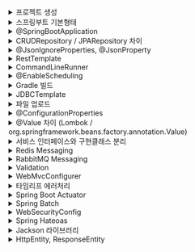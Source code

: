 


<details>
  <summary>프로젝트 생성</summary>

## 프로젝트 생성
https://start.spring.io/ `Generate` 버튼으로 zip 파일 받습니다.

</details>

<details>
  <summary>스프링부트 기본형태</summary>

## 기본 형태
```java
	@GetMapping("/hello")
	public String hello(@RequestParam(value = "name", defaultValue = "World") String name) {
		return String.format("Hello %s!", name);
	}
```
`http://localhost:8080/hello?name=merci` 으로 요청하면
`Hello merci!` 로 응답

</details>

<details>
  <summary>@SpringBootApplication</summary>




## @SpringBootApplication

```java
@Target(ElementType.TYPE)
@Retention(RetentionPolicy.RUNTIME)
@Documented
@Inherited
@SpringBootConfiguration
@EnableAutoConfiguration
@ComponentScan(excludeFilters = { @Filter(type = FilterType.CUSTOM, classes = TypeExcludeFilter.class),
		@Filter(type = FilterType.CUSTOM, classes = AutoConfigurationExcludeFilter.class) })
public @interface SpringBootApplication { // ...
```
`@SpringBootConfiguration`, `@EnableAutoConfiguration`, `@ComponentScan` 로 구성되어 있습니다.

- `@SpringBootConfiguration`<br>
  스프링의 기본 설정 클래스를 구성하고 `@configuration`으로 설정된 `bean` 등록<br>
  -> 스프링 MVC 및 IoC 컨테이너 등록
  <br>


- `@EnableAutoConfiguration`<br>
  자동 구성을 활성화 -> 클래스 패스(+`build.gradle`)에 기반하여 `bean` 등록<br> `spring.factories` 파일을 기반으로 스프링부트의 자동 구성 `bean` 등록<br>

  (`spring-context.xml`의 역할)


- `@ComponentScan`은 현재 패키지 및 하위 패키지를 스캔하여 컴포넌트를 찾아서 `bean` 등록

이러한 자동구성에서 제외시키고 싶을때는 아래의 방법을 이용합니다.
```java
@SpringBootApplication(exclude = { DataSourceAutoConfiguration.class })
```

</details>

<details>
  <summary>CRUDRepository / JPARepository 차이</summary>

### CRUDRepository / JPARepository 차이

`CRUDRepository`는 Spring Data JPA 의 상위 인터페이스입니다.

`JPARepository`는 위 인터페이스에 추가로 JPA메소드를 가지고 있습니다.

`CrudRepository`가 기본 제공하는 메소드로는 다음과 같습니다.
```java
  save(S entity), saveAll(Iterable<S> entities)
  findById(ID id), existsById(ID id)
  findAll(), findAllById(Iterable<ID> ids)
  count(),
  deleteById(ID id), delete(S entity),
  deleteAll((Iterable<? extends T> entities)), deleteAll()
```

CrudRepository를 상속하면 다음처럼 만들 수 있스니다.
```java
public interface CustomerRepository extends CrudRepository<Customer, Long> {

  // 하나의 엔티티만 반환할 경우 Optional을 사용한다.
  List<Customer> findByLastName(String lastName);

//  Optional<Customer> findById(long id); CrudRepository는 이미 findById를 제공한다.
}
```

또한 JPA를 사용할때는 다음과 같은 엔티티를 생성합니다.<br>
여기서 `@Id`, `@Entity`는 `javax.persistence`패키지를 사용합니다.
```java
@Entity
@NoArgsConstructor
@Getter
public class Customer {

  /**
   * 자동 증가
   */
  @Id
  @GeneratedValue(strategy= GenerationType.AUTO)
  private Long id;
  private String firstName;
  private String lastName;

  public Customer(String firstName, String lastName) {
    this.firstName = firstName;
    this.lastName = lastName;
  }

  @Override
  public String toString() {
    return String.format(
        "Customer[id=%d, firstName='%s', lastName='%s']",
        id, firstName, lastName);
  }
}
```
</details>

<details>
  <summary>@JsonIgnoreProperties, @JsonProperty</summary>

## @JsonIgnoreProperties

- `@JsonIgnoreProperties` 는 Jackson 라이브러리에서 제공하는 어노테이션으로 json에 있지만 java오브젝트에 매칭되는 변수명이 없을때 발생하는 에러를 무시해줍니다.<br>
- json 직렬화, 역직렬화 과정에서 데이터를 주고 싶지 않거나 받고 싶지 않을때 사용할 수 있습니다.
```agsl
@JsonIgnoreProperties({"password", "secretKey"})
public class User {

    private String username;
    private String password;
    private String email;
    private String secretKey;

}
```
일반적으로 여러 프레임워크는 json 역직렬화에서 없는 필드를 받을 경우 에러를 발생시키지 않습니다. <br>
이러한 에러는 아래 설정을 통해서 발생시킬 수 있습니다. <br><br>
`false`를 `true`로 변경하면 역직렬화시 json속성에 매칭되는 java필드가 없다면 에러가 발생합니다.
```java
ObjectMapper mapper = new ObjectMapper();
mapper.configure(DeserializationFeature.FAIL_ON_UNKNOWN_PROPERTIES, false);
```
## @JsonProperty

`@JsonProperty`는 Jackson 라이브러리에서 제공하는 어노테이션으로 json과 자바오브젝트의 변수 이름이 매칭되지 않을때 매칭시켜 줍니다.
```java
@Getter
@Setter
public class Person {
    @JsonProperty("full_name")
    private String name;
    private int age;
}
```


</details>

<details>
  <summary>RestTemplate</summary>

## RestTemplate

Rest서버에 요청을 보내 Rest클라이언트의 기능을 만들어줍니다.<br>
GUI기반의 Rest클라이언트는 Postman, Insomnia 같은것들이 있습니다.

Http요청을 보내기 위해서 `RestTemplate`객체를 코드 블록에서 직접 생성하거나
```java
RestTemplate rt = new RestTemplate();
```
Bean에 등록해서 의존성을 주입받아 사용합니다.
```java
  @Bean
  public RestTemplate restTemplate(RestTemplateBuilder builder) {
        return builder.build();
  }
```

`RestTemplate`를 이용한 Http의 기본적인 요청 방법은 아래와 같습니다.
- Get
```java
String result = restTemplate.getForObject("https://api.example.com/data", String.class);
```
- Post<br>
기본적으로 `restTemplate`은 객체를 `Json`으로 변환합니다.
```java
MyRequestObject request = new MyRequestObject("data");
MyResponseObject response = restTemplate.postForObject("https://api.example.com/data", request, MyResponseObject.class);
```

Post요청으로 응답 받을때 `ResponseEntity`를 이용할 수 있습니다.<br>
`ResponseEntity`는 헤더와 바디데이터를 포함하므로 `getBody()`같은 메소드로 데이터를 꺼낼 수 있습니다.
```java
ResponseEntity<MyResponseClass> response = restTemplate.postForEntity(url, requestObject, MyResponseClass.class);
MyResponseClass responseBody = response.getBody();
```

- Put<br>
Put은 Get, Post와 다른 방법을 사용합니다.

```java
String url = "https://example.com/api/resource";
MyClass requestObject = new MyClass();

restTemplate.put(url, requestObject);
```
- 인증
```java
restTemplate.getInterceptors().add(new BasicAuthenticationInterceptor("username", "password"));
```
- 에러 처리
```java
restTemplate.setErrorHandler(new MyCustomErrorHandler());
```
- exchange
  - HTTP 메서드, 요청 엔터티, 응답 타입 등을 명시적으로 지정
  - 반환 타입은 `ResponseEntity<T>`

```java
HttpHeaders headers = new HttpHeaders();
headers.setContentType(MediaType.APPLICATION_JSON);
MyRequestObject request = new MyRequestObject("data");
HttpEntity<MyRequestObject> entity = new HttpEntity<>(request, headers);

ResponseEntity<MyResponseObject> response = restTemplate.exchange(
    "https://api.example.com/data",
    HttpMethod.POST,
    entity, // get 이라면 null
    MyResponseObject.class
);
MyResponseObject responseBody = response.getBody();

```
또는 카카오에 요청할때 사용한 방법으로 Map을 이용해서 요청합니다.
```java
  HttpHeaders headers = new HttpHeaders();
  headers.setContentType(MediaType.APPLICATION_FORM_URLENCODED);

  MultiValueMap<String, String> xForm = new LinkedMultiValueMap<>();
  xForm.add("grant_type", "authorization_code");
  xForm.add("client_id", "받은 키");
  xForm.add("redirect_uri", "http://localhost:8080/callback");
  xForm.add("code", code);

  HttpEntity<?> httpEntity = new HttpEntity<>(xForm,headers);
  ResponseEntity<String> responseEntity = rt.exchange(
        kakaoUrl,
        HttpMethod.POST,
        httpEntity,
        String.class);

  String responseBody = responseEntity.getBody();
```


</details>

<details>
  <summary>CommandLineRunner</summary>

## CommandLineRunner

애플리케이션 시작 시 실행되어야 하는 코드를 정의합니다.

`@SpringBootApplication` 클래스에 아래의 모양으로 만들게 되면 파라미터는 자동으로 주입됩니다. 
```java
	@Bean
	public CommandLineRunner run(RestTemplate restTemplate) throws Exception {
		return args -> { // 람다 표현식의 관용적인 형태
			Quote quote = restTemplate.getForObject(
					"http://localhost:8080/api/random", Quote.class);
			log.info(quote.toString());
		};
	}
```
8080포트로 열려있는 서버에 요청을 보내 받은 응답을 `Quote`로 받고 로그를 출력합니다.

또는 아래와 같은 모양으로 구현합니다.
```java
/**
 * CommandLineRunner를 구현하고 run 메소드를 재구성해서 원하는 기능을 구현한 형태
 */
@Component
public class Runner implements CommandLineRunner {

    private final RabbitTemplate rabbitTemplate;
    private final Receiver receiver;

    public Runner(Receiver receiver, RabbitTemplate rabbitTemplate) {
        this.receiver = receiver;
        this.rabbitTemplate = rabbitTemplate;
    }

    @Override
    public void run(String... args) throws Exception {
        System.out.println("Sending message...");
    }
}
```
</details>

<details>
  <summary>@EnableScheduling</summary>

## @EnableScheduling

`@EnableScheduling` 어노테이션을 Spring Configuration 클래스에 추가한다면
`@Scheduled` 어노테이션이 붙은 메서드를 자동으로 찾아 주기적으로 실행합니다.

```java
@SpringBootApplication
@EnableScheduling
public class SpringbreakingApplication {

  public static void main(String[] args) {
    SpringApplication.run(SpringbreakingApplication.class, args);
  }
}
```
아래 메소드는 `bean`으로 등록된 클래스 내부에 있어야 합니다.
```java
	@Scheduled(fixedRate = 5000)
	public void reportCurrentTime() {
		log.info("The time is now {}", dateFormat.format(new Date()));
	}
```

</details>

<details>
  <summary>Gradle 빌드</summary>

## Gradle 

java기반 프로젝트 관리 도구인 Maven의 장황한 설정을 보완하기 위해 나온 빌드 도구입니다.

아래 커맨드로 gradle로 실행 가능한 작업 목록을 볼 수 있습니다.
```java
$ gradle tasks
```

```java
Starting a Gradle Daemon (subsequent builds will be faster)

> Task :tasks

------------------------------------------------------------
Tasks runnable from root project 'springbreaking'
------------------------------------------------------------

Application tasks
-----------------
bootRun - Runs this project as a Spring Boot application.

Build tasks
-----------
assemble - Assembles the outputs of this project.
bootBuildImage - Builds an OCI image of the application using the output of the bootJar task
bootJar - Assembles an executable jar archive containing the main classes and their dependencies.
bootJarMainClassName - Resolves the name of the application's main class for the bootJar task.
bootRunMainClassName - Resolves the name of the application's main class for the bootRun task.
build - Assembles and tests this project.
buildDependents - Assembles and tests this project and all projects that depend on it.
buildNeeded - Assembles and tests this project and all projects it depends on.
classes - Assembles main classes.
clean - Deletes the build directory.
jar - Assembles a jar archive containing the main classes.
testClasses - Assembles test classes.

Build Setup tasks
-----------------
init - Initializes a new Gradle build.
wrapper - Generates Gradle wrapper files.

Documentation tasks
-------------------
javadoc - Generates Javadoc API documentation for the main source code.
Rules
-----
Pattern: clean<TaskName>: Cleans the output files of a task.
Pattern: build<ConfigurationName>: Assembles the artifacts of a configuration.

To see all tasks and more detail, run gradle tasks --all

To see more detail about a task, run gradle help --task <task>

BUILD SUCCESSFUL in 41s
1 actionable task: 1 executed

```

## Gradle Wrapper

gradle Wrapper 를 이용하면 gradle를 설치하지 않고 버전에 상관없이 일관된 빌드를 구성할 수 있습니다.

gradle 프로젝트를 생성할 때 소스를 확인하면 gradle wrapper가 포함된 gradle 디렉토리가 있습니다.

`gradle-wrapper.properties` 파일 내부
```java
distributionBase=GRADLE_USER_HOME
distributionPath=wrapper/dists
distributionUrl=https\://services.gradle.org/distributions/gradle-8.2.1-bin.zip
networkTimeout=10000
validateDistributionUrl=true
zipStoreBase=GRADLE_USER_HOME
zipStorePath=wrapper/dists
```
wrapper를 이용할 때는 주로 아래 커맨드들을 이용합니다.
```java
$ ./gradlew run // java 애플리케이션 실행
```
```java
$ ./gradlew bootRun // SpringBoot 애플리케이션 실행
```

```java
$ ./gradlew bootJar // 실행 가능한 boot 기반 jar파일 생성
```
```java
$ ./gradlew clean build // build 디렉토리를 삭제하고 빋르 ( 테스트 진행 )
```
</details>

<details>
  <summary>JDBCTemplate</summary>

## JDBCTemplate

- java의 JDBC 코드를 단순화하여 공통적인 문제를 처리하기 위해 사용합니다.<br>
- JDBC를 사용할때 반복적으로 사용되는 연결, `PreparedStatement`, `ResultSet`같은 코드를 생략합니다.<br>
- JDBC의 `SQLException`을 스프링의 `DataAccessException`로 변홥합니다.<br>
- 리소스의 메모리를 자동으로 관리해주며 Batch를 처리할 수 있습니다.<br>



`JDBCTemplate` 를 이용하기 위해서는 아래 의존성이 필요합니다.
```java
implementation 'org.springframework.boot:spring-boot-starter-data-jdbc'
```

JPA 의존성은 `spring-boot-starter-data-jdbc` 의존성을 포함합니다.
```java
implementation 'org.springframework.boot:spring-boot-starter-data-jpa'
```

JDBCTemplate를 사용하기 위해서는 먼저 DataSource를 등록해야 합니다.
```java
private final JdbcTemplate jdbcTemplate;

public JdbcTemplateItemRepository(DataSource dataSource) {
	this.jdbcTemplate = new JdbcTemplate(dataSource);
}
```

JPA의존성을 추가했다면 yml의 Datasource 설정을 바탕으로 자동 구성이 이루어집니다.
(해당 드라이버 필요)

JDBCTemplate의 메소드로는
  INSERT, UPDATE, DETELTE, queryForObject, queryForInt, RowMapper, QUERY, EXECUTE, BATCH 같은 방법들이 있습니다.
( 추후 자세히 알아보자 )

</details>

<details>
  <summary>파일 업로드</summary>

## 파일 업로드

파일을 업로드 하기 위해서 최대 업로드 크기를 설정합니다.
```yml
spring:
  servlet:
    multipart:
      max-file-size: 128KB # 최대 크기 제한
      max-request-size: 128KB # formData 요청 크기 제한
```

서비스를 정의 합니다.

```java
@Service
@RequiredArgsConstructor
public class FileSystemStorageServiceImpl implements StorageService {

	private final Path rootLocation;

	/**
	 * 디렉토리가 없다면 생성한다.
	 * 외부설정이 아래처럼 되어 있다면 'someDirectory'가 존재 하지 않을 경우 디렉토리를 생성
	 *
	 * storage:
	 *   location: D:\someDirectory
	 */
	@Override
	public void init() {
		try {
			Files.createDirectories(rootLocation);
		}
		catch (IOException e) {
			throw new StorageException("Could not initialize storage", e);
		}
	}


	/**
	 * 리소스를 받아서 저장
	 *
	 * destinationFile에는 파일을 저장할 절대 경로를 초기화
	 * getInputStream() 통해 입력 스트림을 얻은 뒤 저장할 경로에 저장
	 * StandardCopyOption.REPLACE_EXISTING : 덮어쓰기
	 * @param file
	 */
	@Override
	public void store(MultipartFile file) {
		try {
			// 리소스가 전달되지 않았으면 익셉션
			if (file.isEmpty()) {
				throw new StorageException("Failed to store empty file.");
			}

			// 리소스를 저장할 절대 경로를 설정
			Path destinationFile = this.rootLocation.resolve(
							Paths.get(file.getOriginalFilename()))
					.normalize().toAbsolutePath();

			// 외부에 저장될 때 익셉션
			if (!destinationFile.getParent().equals(this.rootLocation.toAbsolutePath())) {
				// This is a security check
				throw new StorageException(
						"Cannot store file outside current directory.");
			}

			// 스트림을 통해 리소스를 저장
			try (InputStream inputStream = file.getInputStream()) {
				Files.copy(inputStream, destinationFile,
						StandardCopyOption.REPLACE_EXISTING);
			}
		}
		catch (IOException e) {
			throw new StorageException("Failed to store file.", e);
		}
	}


	/**
	 * 디렉토리 내부의 파일과 디렉토리의 정보를 가져오기 위한 메소드
	 * 지정 혹은 생성된 디렉토리의 모든 리소스의 Path를 스트림으로 반환
	 *
	 * Files.walk() : 재귀적 탐색, 두번째 인자는 탐색할 뎁스 지정
	 * filter : 부모 디렉토리 경로를 제외
	 * map : relativize 메소드로 상대경로를 반환
	 * @return
	 */
	@Override
	public Stream<Path> loadAll() {
		try {
			// 직계 자식만 탐색
			return Files.walk(this.rootLocation, 1)
					.filter(path -> !path.equals(this.rootLocation))
					.map(this.rootLocation::relativize);
		}
		catch (IOException e) {
			throw new StorageException("Failed to read stored files", e);
		}

	}

	// 루트 디렉토리 + 파일 이름 -> Path 반환
	@Override
	public Path load(String filename) {
		return rootLocation.resolve(filename);
	}


	/**
	 * 리소스 가져오기
	 * @param filename
	 * @return
	 */
	@Override
	public Resource loadAsResource(String filename) {
		try {
			// 가져온 Path를 통해 리소스를 반환 (다운로드)
			Path file = load(filename);
			Resource resource = new UrlResource(file.toUri());
			if (resource.exists() || resource.isReadable()) {
				return resource;
			}
			// 리소스를 찾지 못했을 때
			else {
				throw new StorageFileNotFoundException(
						"Could not read file: " + filename);
			}
		}
		// 경로가 잘못되었을 때
		catch (MalformedURLException e) {
			throw new StorageFileNotFoundException("Could not read file: " + filename, e);
		}
	}

	/**
	 * 생성한 디렉토리를 삭제 - CommandLineRunner에 의해 서버 실행 시 디레토리 리셋
	 */
	@Override
	public void deleteAll() {
		FileSystemUtils.deleteRecursively(rootLocation.toFile());
	}

}
```

컨트롤러를 정의합니다.
```java
@Controller
@RequiredArgsConstructor
public class FileUploadController {

    // 추상화된 인터페이스를 의존 - 유연성
    private final StorageService storageService;

    /**
     * Thymeleaf를 사용하면 String 반환을 src/main/resources/templates/ 내부의 html로 매핑
     * 
     * 디렉토리의 모든 파일을 가져와 모델에 전달
     * MvcUriComponentsBuilder.fromMethodName()를 통해서 리소스를 다운받을 URL을 제공
     *
     * @param model
     * @return
     * @throws IOException
     */
    @GetMapping("/")
    public String listUploadedFiles(Model model) throws IOException {
        model.addAttribute("files", storageService.loadAll().map(
                        path -> MvcUriComponentsBuilder.fromMethodName(FileUploadController.class,
                                "serveFile", path.getFileName().toString()).build().toUri().toString())
                .collect(Collectors.toList()));
        
        return "uploadForm";
    }


    /**
     * 뷰에서 제공받은 url을 받아서 리소스를 반환 (다운로드)
     * 
     * `.+` : 정규표현식으로 파일명에 `.`이 포함될 수 있음 -> ex) image.jpg     *
     * Content-Disposition : 헤더를 통해 다운로드 가능하도록 함
     * .body(file) : 리소스를 반환
     *
     * @param filename
     * @return
     */
    @GetMapping("/files/{filename:.+}")
    @ResponseBody
    public ResponseEntity<Resource> serveFile(@PathVariable String filename) {

        // 리소스 가져오기
        Resource file = storageService.loadAsResource(filename);
        return ResponseEntity.ok().header(HttpHeaders.CONTENT_DISPOSITION,
                "attachment; filename=\"" + file.getFilename() + "\"").body(file);
    }

    /**
     * submit -> 파일을 저장
     * addFlashAttribute : 리다이렉션 후 한번만 표시 - 새로고침하면 메세지는 사라짐 + listUploadedFiles에 의해서 파일 다운로드 URL 뷰에 생성
     *
     * @param file
     * @param redirectAttributes
     * @return
     */
    @PostMapping("/")
    public String handleFileUpload(@RequestParam("file") MultipartFile file,
                                   RedirectAttributes redirectAttributes) {

        storageService.store(file);
        redirectAttributes.addFlashAttribute("message",
                "You successfully uploaded " + file.getOriginalFilename() + "!");

        return "redirect:/";
    }


    /**
     * ResponseEntity는 HttpEntity를 구현한 클래스로써 상태코드와 응답데이터를 반환한다.
     * HttpEntity는 다양한 상태코드를 응답하지 못한다. ( 기본 200 )
     * 응답에 따른 다양한 상태코드를 응답하기 위해서는 ResonseEntity를 사용해야 한다.
     *
     * @param exc
     * @return
     */
    @ExceptionHandler(StorageFileNotFoundException.class)
    public ResponseEntity<?> handleStorageFileNotFound(StorageFileNotFoundException exc) {
        return ResponseEntity.notFound().build();
    }

}
```

</details>

<details>
  <summary>@ConfigurationProperties</summary>

## @ConfigurationProperties

스프링 부트에서 제공하는 어노테이션으로 외부 설정 파일의 ( `properties` or `yml` ) 속성을 java객체에 바인딩할 때 사용됩니다.

`(prefix = "app")`를 붙여서 특정 키워드로 시작하는 속성을 가져올 수도 있습니다.
```java
@ConfigurationProperties("storage") // (prefix = "storage")
@Getter
@Setter
public class StorageProperties {

	// 디폴트 값
	private String location = "upload-dir";
}
```
`properties` or `yml` 설정


```yml
storage:
  location: D:\ // path
```
위 접두사 설정에 따라 연결됩니다.

`@ConfigurationProperties`을 설정한 클래스의 필드를 가져오면 외부에서 설정한 속성을 java객체 내부로 가져올 수 있습니다.


</details>

<details>
  <summary>@Value 차이 (Lombok / org.springframework.beans.factory.annotation.Value)</summary>

## Lombok

롬복에서 사용하는 `@value`어노테이션은 필드를 불변하게 만들때 사용합니다.<br>
`private`, `final` 속성과 `Getter`, `equals()`, `hashCode()`, `toString()` 를 생성합니다.

## org.springframework.beans.factory.annotation.Value
스프링에서 제공하는 `@Value` 어노테이션은 외부 설정값을 가져올 때 사용합니다.
예를들어 위에서 외부설정 값을
```agsl
@Target({ElementType.FIELD, ElementType.METHOD, ElementType.PARAMETER, ElementType.ANNOTATION_TYPE})
@Retention(RetentionPolicy.RUNTIME)
@Documented
public @interface Value {

	/**
	 * The actual value expression such as <code>#{systemProperties.myProp}</code>
	 * or property placeholder such as <code>${my.app.myProp}</code>.
	 */
	String value();

}
```
```agsl
@Configuration
public class StorageConfig {

    @Value("${storage.location}")
    private String storageLocation;
    
    @Bean
    public Path storagePath() {
        return Paths.get(storageLocation);
    }
}
```
</details>

<details>
  <summary>서비스 인터페이스와 구현클래스 분리</summary>

## 서비스 인터페이스와 구현클래스 분리

개발을 하다보면 참고할 예제나 공식문서 그리고 설계된 프로젝트를 보면 `bean`으로 등록될 서비스는 추상화된 서비스 인터페이스를 구현하고 있는 경우가 많습니다. <br>
추상화된 서비스 인터페이스와 구현 클래스를 분리하는 이유는
 - 가독성, 서비스에 어떤 메소드가 구현되어야 하는데 한눈에 보기 좋습니다.
 - 추상화, 메소드를 추상화시켜 다양한 구현으로 필요에 따라 코드를 교체할 수 있습니다.
 - 확장성, 마찬가지로 설계 방향에 따라 다른 구현 클래스를 만들어 적용시킬 수 있습니다.
 - 협업성, 구현해야할 메소드를 정해두면 구현 클래스는 모든 메소드를 구현해야 합니다.
```agsl
public interface StorageService {

	void init(); // 인터페이스의 모든 메소드는 public 속성을 가짐
	// ... 다른 메소드들
}
```
```agsl
@Service
@RequiredArgsConstructor
public class FileSystemStorageServiceImpl implements StorageService {

	private final Path rootLocation;

	@Override
	public void init() {
		try {
			Files.createDirectories(rootLocation);
		}
		catch (IOException e) {
			throw new StorageException("Could not initialize storage", e);
		}
	}
	// ... 구현된 메소드들
}
```
</details>

<details>
  <summary> Redis Messaging </summary>

## Redis Messaging

Redis는 인메모리 데이터 구조 저장소로 키-값 형태로 데이터를 저장합니다.<br>
주로 여러 인스턴스 서버들의 앞단에서 세션이나 캐시 메모리의 형태로 활용되는 편입니다.<br>
Redis의 Pub/Sub 모델을 통해서 메시지 기능을 구현할 수 있습니다.<br>
하지만 Redis는 인메모리의 특성으로 보낸 메세지를 저장하지 않습니다.

### 메세지 보내기
먼저 Redis를 설치합니다.<br>
Mac
```
$ brew install redis
```
Windows
```
$ choco install redis-64
```
하지만 내 경우 chocolatey로 제대로 설치가 되지 않음 그래서 공홈에서 다운받음<br>
https://redis.io/docs/getting-started/

설명을 보니까 `Redis는 Windows에서 공식적으로 지원되지 않습니다.`<br>
우분투에 설치를 하라고 합니다.

차례대로 입력합니다.
```agsl
$ sudo apt install lsb-release curl gpg
```
```agsl
$ curl -fsSL https://packages.redis.io/gpg | sudo gpg --dearmor -o /usr/share/keyrings/redis-archive-keyring.gpg

$ echo "deb [signed-by=/usr/share/keyrings/redis-archive-keyring.gpg] https://packages.redis.io/deb $(lsb_release -cs) main" | sudo tee /etc/apt/sources.list.d/redis.list

$ sudo apt-get update
$ sudo apt-get install redis
```
설치가 완료되면 아래 커맨드로 Redis 서버를 실행합니다.
```agsl
$ sudo service redis-server start
Starting redis-server: redis-server.
```
Redis CLI를 통해서 Redis가 실행중인지 확인할 수 있습니다.
```agsl
$ redis-cli 
127.0.0.1:6379> ping
PONG
```
스프링부트에서 Redis를 사용하기 위해서 의존성과 포트설정이 필요합니다.
```agsl
implementation 'org.springframework.boot:spring-boot-starter-data-redis'
```
```
spring:
  redis:
    host: localhost
    port: 6379
```
 <br> <br> <br>
이제 Redis를 통해 메세지를 송수신해보겠습니다. <br>
모든 메세징 기반 서비스는 전송자와 수신자가 있습니다.

- 메세지 수신기 설정
```agsl
@Slf4j
public class Receiver {

    /**
     * Atomic - 원자적 - 스레드 안전, 동시 접근 불가
     * 여러 스레드가 동시에 카운터 값을 증가 시킬 경우에 사용
     */
    private AtomicInteger counter = new AtomicInteger();

    public void receiveMessage(String message) {
        log.info("Received <" + message + ">");
        counter.incrementAndGet();
    }

    public int getCount() {
        return counter.get();
    }
}
```

- 메세지 리스너 등록
```agsl
@Configuration
public class MessagingRedisApplication {

	/**
	 * Redis 메세지 리스너 컨테이너
	 * 'chat' 토픽의 메세지를 수신한다.
	 * @param connectionFactory
	 * @param listenerAdapter
	 * @return
	 */
	@Bean
	RedisMessageListenerContainer container(RedisConnectionFactory connectionFactory,
			MessageListenerAdapter listenerAdapter) {

		RedisMessageListenerContainer container = new RedisMessageListenerContainer();
		container.setConnectionFactory(connectionFactory);
		container.addMessageListener(listenerAdapter, new PatternTopic("chat"));

		return container;
	}

	/**
	 * 메세지 리스너 어뎁터
	 * Reciver객체의 'receiveMessage'메소드를 사용한다.
	 * @param receiver
	 * @return
	 */
	@Bean
	MessageListenerAdapter listenerAdapter(Receiver receiver) {
		return new MessageListenerAdapter(receiver, "receiveMessage");
	}

	/**
	 * Redis 메시지 수신기
	 * 메세지를 수신하고 카운트 증가 메소드가 있다.
	 * @return 
	 */
	@Bean
	Receiver receiver() {
		return new Receiver();
	}

	/**
	 * RedisConnectionFactory -> StringRedisTemplate 생성 및 반환
	 * StringRedisTemplate : Redis와의 문자열 통신을 담당
	 * @param connectionFactory
	 * @return
	 */
	@Bean
	StringRedisTemplate template(RedisConnectionFactory connectionFactory) {
		return new StringRedisTemplate(connectionFactory);
	}

}
```
- 메세지 전송 테스트 ( 폴링 방식 )
```agsl
	public static void main(String[] args) throws InterruptedException {

		// Redis 메세징, 진입점 클래스를 명시
		ApplicationContext ctx = SpringApplication.run(SpringbreakingApplication.class, args);

		StringRedisTemplate template = ctx.getBean(StringRedisTemplate.class);
		Receiver receiver = ctx.getBean(Receiver.class);

		/**
		 * Poling 메세지 리시버 활성화
		 * 'chat' 토픽으로 전송된 메시지일 경우에만 카운트 증가
		 */
		while (receiver.getCount() == 0) {

			log.info("Sending message...");
			template.convertAndSend("chat", "Hello from Redis!");
			Thread.sleep(500L);
		}

		// 애플리케이션 강제 종료
//		System.exit(0);
	}
```
끝으로 레디스 서버를 종료하는 방법
```agsl
$ redis-cli shutdown
```
</details>

<details>
  <summary>RabbitMQ Messaging</summary>

## RabbitMQ Messaging

RabbitMQ는 주로 메세지 브로커의 용도로 개발되었으며 안전하게 소비자에게 전달하는것을 목적으로 합니다.<br>
Redis는 단일 스레드 모델을 사용하지만 RabbitMQ는 다중 스레드 및 다중 노드 구성을 지원하여 확장성이 좋습니다.<br>
큐를 이용해 메세지를 전송합니다.

### 설치

RabbitMQ를 설치하는 다양한 가이드는 공홈을 참고하면 됩니다. https://www.rabbitmq.com/download.html

우분투일 경우 공홈에서는 Cloudsmith미러 저장소를 이용한 스크립트 설치를 권장하고 있습니다.
```agsl
#!/bin/sh

sudo apt-get install curl gnupg apt-transport-https -y

## Team RabbitMQ's main signing key
curl -1sLf "https://keys.openpgp.org/vks/v1/by-fingerprint/0A9AF2115F4687BD29803A206B73A36E6026DFCA" | sudo gpg --dearmor | sudo tee /usr/share/keyrings/com.rabbitmq.team.gpg > /dev/null
## Community mirror of Cloudsmith: modern Erlang repository
curl -1sLf https://ppa.novemberain.com/gpg.E495BB49CC4BBE5B.key | sudo gpg --dearmor | sudo tee /usr/share/keyrings/rabbitmq.E495BB49CC4BBE5B.gpg > /dev/null
## Community mirror of Cloudsmith: RabbitMQ repository
curl -1sLf https://ppa.novemberain.com/gpg.9F4587F226208342.key | sudo gpg --dearmor | sudo tee /usr/share/keyrings/rabbitmq.9F4587F226208342.gpg > /dev/null

## Add apt repositories maintained by Team RabbitMQ
sudo tee /etc/apt/sources.list.d/rabbitmq.list <<EOF
## Provides modern Erlang/OTP releases
##
deb [signed-by=/usr/share/keyrings/rabbitmq.E495BB49CC4BBE5B.gpg] https://ppa1.novemberain.com/rabbitmq/rabbitmq-erlang/deb/ubuntu jammy main
deb-src [signed-by=/usr/share/keyrings/rabbitmq.E495BB49CC4BBE5B.gpg] https://ppa1.novemberain.com/rabbitmq/rabbitmq-erlang/deb/ubuntu jammy main

# another mirror for redundancy
deb [signed-by=/usr/share/keyrings/rabbitmq.E495BB49CC4BBE5B.gpg] https://ppa2.novemberain.com/rabbitmq/rabbitmq-erlang/deb/ubuntu jammy main
deb-src [signed-by=/usr/share/keyrings/rabbitmq.E495BB49CC4BBE5B.gpg] https://ppa2.novemberain.com/rabbitmq/rabbitmq-erlang/deb/ubuntu jammy main

## Provides RabbitMQ
##
deb [signed-by=/usr/share/keyrings/rabbitmq.9F4587F226208342.gpg] https://ppa1.novemberain.com/rabbitmq/rabbitmq-server/deb/ubuntu jammy main
deb-src [signed-by=/usr/share/keyrings/rabbitmq.9F4587F226208342.gpg] https://ppa1.novemberain.com/rabbitmq/rabbitmq-server/deb/ubuntu jammy main

# another mirror for redundancy
deb [signed-by=/usr/share/keyrings/rabbitmq.9F4587F226208342.gpg] https://ppa2.novemberain.com/rabbitmq/rabbitmq-server/deb/ubuntu jammy main
deb-src [signed-by=/usr/share/keyrings/rabbitmq.9F4587F226208342.gpg] https://ppa2.novemberain.com/rabbitmq/rabbitmq-server/deb/ubuntu jammy main
EOF

## Update package indices
sudo apt-get update -y

## Install Erlang packages
sudo apt-get install -y erlang-base \
                        erlang-asn1 erlang-crypto erlang-eldap erlang-ftp erlang-inets \
                        erlang-mnesia erlang-os-mon erlang-parsetools erlang-public-key \
                        erlang-runtime-tools erlang-snmp erlang-ssl \
                        erlang-syntax-tools erlang-tftp erlang-tools erlang-xmerl

## Install rabbitmq-server and its dependencies
sudo apt-get install rabbitmq-server -y --fix-missing
```

해당 스크립트를 간단하게 만들고 나서 권한을 부여 후 실행합니다.
```agsl
$ touch RabbitMQ_install_by_Cloudsmith.sh

$ chmod +x RabbitMQ_install_by_Cloudsmith.sh

$ sh RabbitMQ_install_by_Cloudsmith.sh
```
그런 다음 RabbitMQ를 실행합니다.
```agsl
$ sudo rabbitmq-server start

  ##  ##      RabbitMQ 3.12.4
  ##  ##
  ##########  Copyright (c) 2007-2023 VMware, Inc. or its affiliates.
  ######  ##
  ##########  Licensed under the MPL 2.0. Website: https://rabbitmq.com

  Erlang:      26.0.2 [jit]
  TLS Library: OpenSSL - OpenSSL 3.0.2 15 Mar 2022
  Release series support status: supported

  Doc guides:  https://rabbitmq.com/documentation.html
  Support:     https://rabbitmq.com/contact.html
  Tutorials:   https://rabbitmq.com/getstarted.html
  Monitoring:  https://rabbitmq.com/monitoring.html

  Logs: /var/log/rabbitmq/rabbit@DESKTOP-PJ1Q12M.log
        <stdout>

  Config file(s): (none)

  Starting broker... completed with 0 plugins.
```
또한 중지하거나 상태를 확인할 수 있습니다.
```agsl
$ sudo rabbitmqctl stop

$ sudo rabbitmqctl status

OS PID: 3115
OS: Linux
Uptime (seconds): 78
Is under maintenance?: false
RabbitMQ version: 3.12.4
RabbitMQ release series support status: supported
Node name: rabbit@DESKTOP-PJ1Q12M
Erlang configuration: Erlang/OTP 26 [erts-14.0.2] [source] [64-bit] [smp:12:12] [ds:12:12:10] [async-threads:1] [jit:ns]
Crypto library: OpenSSL 3.0.2 15 Mar 2022
Erlang processes: 297 used, 1048576 limit
Scheduler run queue: 1
Cluster heartbeat timeout (net_ticktime): 60

Plugins

Enabled plugin file: /etc/rabbitmq/enabled_plugins
Enabled plugins:


Data directory

Node data directory: /var/lib/rabbitmq/mnesia/rabbit@DESKTOP-PJ1Q12M
Raft data directory: /var/lib/rabbitmq/mnesia/rabbit@DESKTOP-PJ1Q12M/quorum/rabbit@DESKTOP-PJ1Q12M

Config files


Log file(s)

 * /var/log/rabbitmq/rabbit@DESKTOP-PJ1Q12M.log
 * <stdout>
 
 (.... 생략) 
 
Listeners

Interface: [::], port: 25672, protocol: clustering, purpose: inter-node and CLI tool communication
Interface: [::], port: 5672, protocol: amqp, purpose: AMQP 0-9-1 and AMQP 1.0
```

이렇게 실행시키긴 했는데 이 방법은 서버를 임의로 시작하거나 디버깅을 위한 용도입니다.

공홈에서는 아래의 방법으로 서버를 실행시킵니다.
```agsl
$ systemctl start rabbitmq-server
```
하지만 `System has not been booted with systemd as init system (PID 1). Can't operate.` 에러가 나오는 경우가 발생합니다.

이는 도커 또는 WSL환경에서 실행했을때 발생하는 에러로 `systemd`를 활성화 해야 합니다.

먼저 powershell 에서 아래 커맨드를 입력합니다.
```agsl
$ wsl --update
```
그리고 아래 커맨드로 `systemd=true`를 확인합니다.
```agsl
$ cat /etc/wsl.conf

[boot]
systemd=true
```
추가로 부팅시 자동으로 실행하도록 하는 커맨드
```agsl
$ systemctl enable rabbitmq-server
```

### 메세지 보내기

리시버 설정
```java
/**
 * Receiver의 메세지 수신 방법을 정의하는 POJO
 */
@Component
public class Receiver {

  /**
   * 동시성 유틸리티 클래스 - 다른 스레드의 작업 완료를 기다림
   * 카운트가 0 이되면 await중인 스레드가 실행된다.
   * 일회성으로 사용되며 재사용될 수 없다.
   * 이러한 방법을 이용해 여러 스레드가 동시에 진행되도록 의도할 수 있다.
   * 프로덕션에서는 사실상 쓰이지 않는다.
   */
  private CountDownLatch latch = new CountDownLatch(1);

  public void receiveMessage(String message) {
    System.out.println("Received <" + message + ">");
    latch.countDown(); // 0 -> 실행
  }

  public CountDownLatch getLatch() {
    return latch;
  }

}
```

수신기 설정

```java
@SpringBootApplication
public class MessagingRabbitmqApplication {

  static final String topicExchangeName = "spring-boot-exchange";

  static final String queueName = "spring-boot";

  /**
   * 대기열 큐 생성
   * durable: false -> 지속되지 않음
   * @return
   */
  @Bean
  Queue queue() {
    return new Queue(queueName, false);
  }

  /**
   * 토픽 체인지 생성 반환, 교환기의 이름은 spring-boot-exchange
   * @return
   */
  @Bean
  TopicExchange exchange() {
    return new TopicExchange(topicExchangeName);
  }

  /**
   * 큐와 교환기를 바인딩 -> foo.bar.# 로 시작하는 라우팅 키로 전송된 메세지를 큐에 라우팅
   * @param queue
   * @param exchange
   * @return
   */
  @Bean
  Binding binding(Queue queue, TopicExchange exchange) {
    return BindingBuilder.bind(queue).to(exchange).with("foo.bar.#");
  }

  /**
   * 메세지 리스너 컨테이너 생성 - 큐에서 메세지를 수신하고 처리
   * @param connectionFactory
   * @param listenerAdapter
   * @return
   */
  @Bean
  SimpleMessageListenerContainer container(ConnectionFactory connectionFactory,
      MessageListenerAdapter listenerAdapter) {
    SimpleMessageListenerContainer container = new SimpleMessageListenerContainer();
    container.setConnectionFactory(connectionFactory);
    container.setQueueNames(queueName);
    container.setMessageListener(listenerAdapter);
    return container;
  }

  /**
   * 메세지 어댑터 - Receiver 객체를 사용하여 리스너 어댑터 생성
   * Receiver가 실제 메세지 처리 로직을 포함
   * @param receiver
   * @return
   */
  @Bean
  MessageListenerAdapter listenerAdapter(Receiver receiver) {
    return new MessageListenerAdapter(receiver, "receiveMessage");
  }

  public static void main(String[] args) throws InterruptedException {
    SpringApplication.run(MessagingRabbitmqApplication.class, args).close(); // close : RabbitMQ와 연결 종료
  }

}
```

동작 테스트
```java
/**
 * CommandLineRunner를 구현하고 run 메소드를 재구성해서 원하는 기능을 구현한 형태
 */
@Component
public class Runner implements CommandLineRunner {

  private final RabbitTemplate rabbitTemplate;
  private final Receiver receiver;

  public Runner(Receiver receiver, RabbitTemplate rabbitTemplate) {
    this.receiver = receiver;
    this.rabbitTemplate = rabbitTemplate;
  }

  @Override
  public void run(String... args) throws Exception {
    System.out.println("Sending message...");

    // 토픽 - 라우팅키를 지정
    // foo.bar.baz 탬플릿을 사용하여 바인딩과 일치하는 라우팅키로 교환기로 메세지를 라우팅
    rabbitTemplate.convertAndSend(MessagingRabbitmqApplication.topicExchangeName, "foo.bar.baz", "Hello from RabbitMQ!");
    // 수신될 때까지 최대 10초 대기
    receiver.getLatch().await(10000, TimeUnit.MILLISECONDS);
  }

}
```

실행 결과는
```java
Sending message...
Received <Hello from RabbitMQ!>
```

</details>

<details>
  <summary> Validation </summary>

## Validation

의존성을 먼저 추가합니다.
```java
implementation 'org.springframework.boot:spring-boot-starter-validation'
```

일반적으로 Java17 이상이라면 `jakarta.validation.constraints`<br>
그 아래라면 `javax.validation.constraints` 를 import 해야합니다.

`Valid`와  `Validated`의 차이는 Validated는 그룹 기능을 이용해서 validation 체크를 할 수 있습니다.

일반적으로 validation 어노테이션을 필드에 붙이고 http요청의 메소드에 `@Valid` 어노테이션을 붙여서 검사합니다.

간단한 구조는 아래와 같습니다.
```java
	/**
	 * Valid 체크의 간단한 방법으로 BindingResult에 에러를 담는다.
	 * 주로 AOP를 통해서 발생한 에러를 Advice로 처리할 수 있다.
	 * @param personForm
	 * @param bindingResult
	 * @return
	 */
	@PostMapping("/")
	public String checkPersonInfo(@Valid PersonForm personForm, BindingResult bindingResult) {

		// 직접 메소드에서 에러를 처리할 경우
		if (bindingResult.hasErrors()) {
			return "form";
		}

		return "redirect:/results";
	}
```
</details>

<details>
  <summary> WebMvcConfigurer </summary>

## WebMvcConfigurer

Spring MVC의 구성을 사용자 정의하기 위한 주요 방법 중 하나입니다.

```java
/**
 * WebMvcConfigurer - SpringMVC 구성 설정
 *
 * addResourceHandlers - 정적 리소스 처리
 * addViewControllers - url을 뷰에 매핑
 * configurePathMatch  - 경로 매칭
 * addCorsMappings - CORS 설정
 * addInterceptors - 인터셉터 설정
 * configureMessageConverters - 메세지 컨버터 설정
 * configureViewResolvers - 뷰 리졸버 설정
 * configureDefaultServletHandling - 기본 서블릿 설정
 * getValidator - validator 설정
 * addFormatters - 사용자 정의 fommatter 설정
 *
 */
```

보통 필수적으로 CORS 설정과 인터셉터 처리를 주로하는 편인것 같습니다.

</details>

<details>
  <summary> 타임리프 에러처리 </summary>

## 타임리프 에러처리

`<td th:if="${#fields.hasErrors('name')}" >Name Error</td>` 이렇게 작성하면<br>
유효성 검사를 통과하지 못하면 `Name Error`가 화면에 표시된다.<br>
`<td th:if="${#fields.hasErrors('name')}" th:errors="*{name}">Name Error</td>`<br>
위처럼 한다면 `validation` 에서 설정된 조건으로 통과하지 못한 유효성을 화면에 표시해준다.

```java
<form action="#" th:action="@{/}" th:object="${personForm}" method="post">
    <table>
        <tr>
            <td>Name:</td>
            <td><input type="text" th:field="*{name}" /></td>
            <td th:if="${#fields.hasErrors('name')}" th:errors="*{name}">Name Error</td>
        </tr>
        <tr>
            <td>Age:</td>
            <td><input type="text" th:field="*{age}" /></td>
            <td th:if="${#fields.hasErrors('age')}" th:errors="*{age}">Age Error</td>
        </tr>
        <tr>
            <td><button type="submit">Submit</button></td>
        </tr>
    </table>
</form>
```
![img.png](img.png)

</details>

<details>
  <summary> Spring Boot Actuator </summary>

## Spring Boot Actuator

Spring Boot Actuator는 애플리케이션의 운영 상태를 모니터링하고 관리하는데 도움을 주는 도구입니다.<br>

터미널에서 아래와 같은 요처을 했을때 json을 응답하는 서버를 만들어 봅시다.
```
$ curl http://localhost:9000/hello-world
```
```
{"id":1,"content":"Hello, World!"}
```

<br>

먼저 actuator 의존성을 추가합니다.
```java
implementation 'org.springframework.boot:spring-boot-starter-actuator'
```

<br>

이제 터미널에서 아래 커맨드를 요청하게 되면 actuator가 json을 응답합니다.
```java
$ curl localhost:9000
```
```java
{"timestamp":"2023-08-30T13:48:05.432+00:00","status":404,"error":"Not Found","message":"No message available","path":"/"}
```

컨트롤러를 다음과 같이 구성하고 엔드포인트로 요청을 보내면
```java
@Controller
public class HelloWorldController {

	private static final String template = "Hello, %s!";
	private final AtomicLong counter = new AtomicLong();

	@GetMapping("/hello-world")
	@ResponseBody
	public Greeting sayHello(@RequestParam(name="name", required=false, defaultValue="Stranger") String name) {
		return new Greeting(counter.incrementAndGet(), String.format(template, name));
	}

}
```
```java
@Getter
@AllArgsConstructor
public class Greeting {

	private final long id;
	private final String content;
}
```
RestController가 json을 응답하게 됩니다. <br>

```java
$ curl localhost:8080/hello-world

        {"id":1,"content":"Hello, Stranger!"}
```
이때  `MappingJackson2HttpMessageConverter`가 자바 오브젝트를 json으로 변환시켜 줍니다. <br>
그리고 http 요청 헤더가 `application/json` 일 경우에도 발동합니다. <br>
이러한 컨버터는 `spring-boot-starter-web` 의존성에 포함되어 있습니다.

actuator는 모니터링 기능을 제공할 뿐 사용하지 않더라도 애플리케이션의 응답은 달라지지 않습니다.<br>
`/actuator` 와 관련된 엔드포인트일 경우 애플리케이션을 모니터링 할 수 있습니다.
</details>

<details>
  <summary> Spring Batch </summary>

## Spring Batch

스프링 배치는 대량의 데이터를 처리하기위한 배치 애플리케이션 개발 프레임워크입니다.

스프링 배치의 특징은 다음과 같습니다.

- 청크 기반 처리 : 스프링 배치는 데이터를 작은 단위 (chunk)로 처리합니다.<br>
각 청크는 여러 레코드로 구성되며 청크 단위로 트랜잭션을 관리합니다.

- 재시작 가능성 : 실패한 작업을 안전하게 시작할 수 있습니다. 
- 확장성 : 다양환 환경에서 동작합니다. <br>
여러 서버 또는 클러스터에서 병렬로 작업을 실행합니다.
- I/O 기능 : 다양한 데이터 소스에 대한 I/O 를 지원합니다.

## 배치 코드
배치 작업을 만들어 보겠습니다.<br>
`ItemProcessor` 인터페이스를 구현합니다.
```java
/**
 * 일관 처리의 패러다임 : 데이터 수집 -> 파이프
 * 
 * Spring Batch의 ItemProcessor 인터페이스를 구현
 * Spring Batch는 개발자가 많은 코드를 작성하지 않도록 유틸리티 클래스를 제공
 *
 */
@Slf4j
public class PersonItemProcessor implements ItemProcessor<Person, Person> {

  @Override
  public Person process(final Person person) throws Exception {
    final String firstName = person.getFirstName().toUpperCase();
    final String lastName = person.getLastName().toUpperCase();

    final Person transformedPerson = new Person(firstName, lastName);

    log.info("Converting (" + person + ") into (" + transformedPerson + ")");

    return transformedPerson;
  }

}
```

애플리케이션 실행 시 자동으로 실행되도록 배치 관련 클래스를 빈으로 등록합니다.
```java
/**
 * HSQLDB 메모리 DB 사용
 *
 * JobRepository : 배치 작업의 메타 데이터를 저장, 관리
 * 상태관리, 이력관리, 배치진행기록, 동시성 제어
 *
 * EnableBatchProcessing : 스프링 배치와 관련된 설정
 * - BatchConfigurer 인터페이스를 구현
 * - JobRepository 빈 생성 - 메타데이터 관리
 * - JobBuilderFactory, StepBuilderFactory 빈 생성
 * - PlatformTransactionManager  빈 생성 - 트랜잭션 관리
 * - 메타데이터 저장소 제공
 */
@Configuration
@EnableBatchProcessing
public class BatchConfiguration {

  // EnableBatchProcessing 로 생성된 빈은 Autowired로 가져와야 함
  @Autowired
  private JobBuilderFactory jobBuilderFactory;

  @Autowired
  private StepBuilderFactory stepBuilderFactory;

  /**
   * 플랫 파일( csv )에서 데이터를 읽어 온다.
   * @return
   */
  @Bean
  public FlatFileItemReader<Person> reader() {
    return new FlatFileItemReaderBuilder<Person>()
            // 파일 리더의 이름
            .name("personItemReader")
            // 리소스 설정
            .resource(new ClassPathResource("sample-data.csv"))
            // 파일 데이터가 구분자로 구분되어 있음을 알려줌( 디폴트 = , )
            .delimited()
            // 파일의 각 라인의 이름을 설정
            .names(new String[]{"firstName", "lastName"})
            // 파일의 각 라인을 도메인 객체로 변환
            // BeanWrapperFieldSetMapper : 데이터 소스의 필드를 Java객체로 매핑
            .fieldSetMapper(new BeanWrapperFieldSetMapper<Person>() {{
              setTargetType(Person.class);
            }})
            .build();
  }

  /**
   * 대문자로 처리하는 프로세서 등록
   * @return
   */
  @Bean
  public PersonItemProcessor processor() {
    return new PersonItemProcessor();
  }

  /**
   * DB 작업을 정의
   *
   * JdbcBatchItemWriter는 여러 아이템을 한번의 데이터베이스 연산으로 처리할 수 있다.
   * SQL을 작성해야 한다.
   * 각 아이템의 값을 SQL에 바인딩
   * 데이터 소스를 설정해야 함
   *
   * @param dataSource
   * @return
   */
  @Bean
  public JdbcBatchItemWriter<Person> writer(DataSource dataSource) {
    return new JdbcBatchItemWriterBuilder<Person>()
            // 데이터 소스의 필드를 INSERT, :[속성] 명이 일치해야 함
            .itemSqlParameterSourceProvider(new BeanPropertyItemSqlParameterSourceProvider<>())
            .sql("INSERT INTO people (first_name, last_name) VALUES (:firstName, :lastName)")
            .dataSource(dataSource)
            .build();
  }


  ///////////////////////////////////
  /////// 배치의 작업 흐름을 구성 ///////
  ///////////////////////////////////

  /**
   * 배치의 작업을 정의
   *
   * 콘솔 출력 -> Job: [FlowJob: [name=importUserJob]] launched with the following parameters: [{run.id=1}]
   * @param listener
   * @param step1
   * @return
   */
  @Bean
  public Job importUserJob(JobCompletionNotificationListener listener, Step step1) {
    return jobBuilderFactory.get("importUserJob")
            // 각 작업의 고유한 ID 증가 생성
            .incrementer(new RunIdIncrementer())
            // 리스너 ( 콜백 )
            .listener(listener)
            // 작업의 흐름을 설정
            .flow(step1)
            .end()
            .build();
  }

  /**
   * 배치의 단계를 정의
   * @param transactionManager
   * @param writer
   * @return
   */
  @Bean
  public Step step1(PlatformTransactionManager transactionManager, JdbcBatchItemWriter<Person> writer) {
    return stepBuilderFactory.get("step1")
            // 청크 처리 방식을 설정 -  10개의 아이템을 한번에 처리
            .<Person, Person> chunk(10)
            // 리더기 -> 파일을 읽고 Java객체로 변환
            .reader(reader())
            // 작업 프로세서 - Java객체의 필드를 대문자로 변환 
            .processor(processor())
            // JdbcBatchItemWriter - 데이터를 배치 방식으로 DB에 INSERT - Bean으로 등록 한거 가져옴
            // 데이터 소스를 가져와 DB 작업(INSERT)
            .writer(writer)
            // 트랜잭션
            .transactionManager(transactionManager)
            .build();
  }

}
```
애플리케이션이 실행되면 등록된 `Job` 이 실행됩니다.<br>
`Job`은 배치 처리의 실행 단위로 여러개의 `Step` 으로 구성됩니다.

`Step` 내부에서 등록된 다른 Bean들을 가져와서 배치 작업을 구성합니다.<br>
`csv`파일을 가져와 Java객체를 만들고 속성을 대문자로 만드는 프로세서를 통해 변환된 Java객체를 데이터 소스로 가져와<br>
메모리 DB에 INSERT 하는 작업을 10개의 chunk 단위로 진행합니다.

`Job` 에 등록된 리스너를 통해 작업 완료 시 실행될 작업을 등록합니다.
```java
/**
 * 완료된 작업의 알림을 받음
 *
 * JobExecution: 배치 작업이 실행될 때 마다 인스턴스 생성
 * - 상태 정보 유지 - STARTING, STARTED, STOPPING, STOPPED, FAILED, COMPLETED, ABANDONED
 * - 실행 메타 데이터, 스텝 실행 정보, 예외 정보, 외부 컨텍스트 정보, 연결된 배치 작업등을 저장함
 */
@Component
@Slf4j
public class JobCompletionNotificationListener implements JobExecutionListener {

  private final JdbcTemplate jdbcTemplate;

  public JobCompletionNotificationListener(JdbcTemplate jdbcTemplate) {
    this.jdbcTemplate = jdbcTemplate;
  }

  @Override
  public void beforeJob(JobExecution jobExecution) {
    log.info("!!! JOB START !!!");
  }

  @Override
  public void afterJob(JobExecution jobExecution) {
    if(jobExecution.getStatus() == BatchStatus.COMPLETED) { // 상태 - COMPLETED, STARTING, STARTED, STOPPING, STOPPED, FAILED, ABANDONED, UNKNOWN
      log.info("!!! JOB FINISHED! Time to verify the results");

      jdbcTemplate.query("SELECT first_name, last_name FROM people",
              (rs, row) -> new Person( // rs : ResultSet
                      // 각 결과 row 마다 SELECT 쿼리의 프로젝션 순서를 지정하여 Person 객체 생성
                      rs.getString(1),
                      rs.getString(2))
      ).forEach(person -> log.info("Found <{{}}> in the database.", person));
    }
  }
}
```
실행 결과 콘솔에 아래와 같이 보여지게 됩니다.

```java
2023-09-02 23:46:51.956  INFO 23120 --- [  restartedMain] o.s.b.c.l.support.SimpleJobLauncher      : Job: [FlowJob: [name=importUserJob]] launched with the following parameters: [{run.id=1}]
2023-09-02 23:46:51.972  INFO 23120 --- [  restartedMain] o.s.batch.core.job.SimpleStepHandler     : Executing step: [step1]
2023-09-02 23:46:51.992  INFO 23120 --- [  restartedMain] c.e.s.b.PersonItemProcessor              : Converting (firstName: Jill, lastName: Doe) into (firstName: JILL, lastName: DOE)
2023-09-02 23:46:51.992  INFO 23120 --- [  restartedMain] c.e.s.b.PersonItemProcessor              : Converting (firstName: Joe, lastName: Doe) into (firstName: JOE, lastName: DOE)
2023-09-02 23:46:51.992  INFO 23120 --- [  restartedMain] c.e.s.b.PersonItemProcessor              : Converting (firstName: Justin, lastName: Doe) into (firstName: JUSTIN, lastName: DOE)
2023-09-02 23:46:51.992  INFO 23120 --- [  restartedMain] c.e.s.b.PersonItemProcessor              : Converting (firstName: Jane, lastName: Doe) into (firstName: JANE, lastName: DOE)
2023-09-02 23:46:51.992  INFO 23120 --- [  restartedMain] c.e.s.b.PersonItemProcessor              : Converting (firstName: John, lastName: Doe) into (firstName: JOHN, lastName: DOE)
2023-09-02 23:46:51.996  INFO 23120 --- [  restartedMain] o.s.batch.core.step.AbstractStep         : Step: [step1] executed in 23ms
2023-09-02 23:46:51.998  INFO 23120 --- [  restartedMain] .e.s.b.JobCompletionNotificationListener : !!! JOB FINISHED! Time to verify the results
2023-09-02 23:46:51.999  INFO 23120 --- [  restartedMain] .e.s.b.JobCompletionNotificationListener : Found <{firstName: JILL, lastName: DOE}> in the database.
2023-09-02 23:46:51.999  INFO 23120 --- [  restartedMain] .e.s.b.JobCompletionNotificationListener : Found <{firstName: JOE, lastName: DOE}> in the database.
2023-09-02 23:46:51.999  INFO 23120 --- [  restartedMain] .e.s.b.JobCompletionNotificationListener : Found <{firstName: JUSTIN, lastName: DOE}> in the database.
2023-09-02 23:46:51.999  INFO 23120 --- [  restartedMain] .e.s.b.JobCompletionNotificationListener : Found <{firstName: JANE, lastName: DOE}> in the database.
2023-09-02 23:46:51.999  INFO 23120 --- [  restartedMain] .e.s.b.JobCompletionNotificationListener : Found <{firstName: JOHN, lastName: DOE}> in the database.
2023-09-02 23:46:52.000  INFO 23120 --- [  restartedMain] o.s.b.c.l.support.SimpleJobLauncher      : Job: [FlowJob: [name=importUserJob]] completed with the following parameters: [{run.id=1}] and the following status: [COMPLETED] in 31ms
2023-09-02 23:46:52.179  INFO 23120 --- [  restartedMain] o.apache.catalina.core.StandardService   : Stopping service [Tomcat]
```

</details>

<details>
  <summary> WebSecurityConfig </summary>

## WebSecurityConfig

Spring Security 프레임워크에서 사용자의 보안설정을 사용자 정의하는 역할은 합니다.

간단하게 구현한다면 아래처럼 구현합니다.
```java
/**
 * 인증, 권한부여, 인코딩, CORS, CSRF, 세션 관리, 로그인 페이지 설정 등..
 * configuration 포함
 * 시큐리티 필터체인 등록
 */
@EnableWebSecurity
public class WebSecurityConfig {

	/**
	 * 필터 체인 등록, 기본적인 형태
	 * @param http
	 * @return
	 * @throws Exception
	 */
	@Bean
	public SecurityFilterChain securityFilterChain(HttpSecurity http) throws Exception {
		http
			.authorizeHttpRequests((requests) -> requests
				.antMatchers("/", "/home").permitAll()
				.anyRequest().authenticated()
			)
			.formLogin((form) -> form
				.loginPage("/login")
				.permitAll()
			)
			.logout((logout) -> logout.permitAll());

		return http.build();
	}

	/**
	 * 1. 입력된 정보의 사용자 정보를 로드
	 * 2. 인증 프로세서 AuthenticationManager는 UserDetailsService를 사용하여 사용자의 세부 정보를 가져온다.
	 * 3. 사용자의 세부 정보 반환 : UserDetails 객체 (username, password, granted authorities)
	 * 4. 확장 (Override) 가능
	 *
	 * 인터페이스를 구현한 클래스에서
	 *
	 *     @Override
	 *     public UserDetails loadUserByUsername(String username) throws UsernameNotFoundException {
	 *         // 데이터베이스에서 사용자 정보 가져오기
	 *         User user = userRepository.findByUsername(username);
	 *
	 *         if (user == null) {
	 *             throw new UsernameNotFoundException("User not found");
	 *         }
	 *
	 *         // UserDetails 객체 반환
	 *         return new org.springframework.security.core.userdetails.User(
	 *             user.getUsername(),
	 *             user.getPassword(),
	 *             new ArrayList<>() // 여기에서는 간단하게 권한을 비어있는 리스트로 설정했습니다.
	 *         );
	 *     }
	 *
	 * @return
	 */
	@Bean
	public UserDetailsService userDetailsService() {
		UserDetails user =
			 User.withDefaultPasswordEncoder()
				.username("user")
				.password("password")
				.roles("USER")
				.build();

		return new InMemoryUserDetailsManager(user);
	}
}
```

</details>

<details>
  <summary> Spring Hateoas</summary>

## Spring Hateoas

Spring HATEOAS (Hypermedia As The Engine Of Application State)를 사용하여 하이퍼미디어 기반 REST 서비스를 구축합니다.

RESTful 웹 서비스에 하이퍼미디어를 통한 제어를 쉽게 추가할 수 있습니다.<br>
일반적인 Rest 서버와 다르게 요청에 대한 응답 데이터만 반환하는것이 아니라 리소스의 상태와 관련된 가능한 동작도 합께 제공됩니다.<br>


- 하이퍼미디어 :<br>
하이퍼 미디어는 하이퍼 링크를 통해 콘텐츠에 액세스 할 수있는 모든 요소가 연결된 확장 하이퍼 텍스트 시스템의 요소로 텍스트, 데이터, 그래픽, 오디오 및 비디오를 사용하는 것입니다.<br> 텍스트, 오디오, 그래픽 및 비디오는 서로 연결되어 일반적으로 비선형 시스템으로 간주되는 정보 모음을 만듭니다.<br> 현대의 월드 와이드 웹은 콘텐츠가 대부분 상호 작용하므로 비선형적인 하이퍼 미디어의 가장 좋은 예입니다.<br>하이퍼 텍스트는 하이퍼 미디어의 하위 집합이며,이 용어는 1965 년 Ted Nelson이 처음 사용했습니다.

> 주요 특징
> 
- Resource Wrappers<br>
 도메인 객체를 `Resource` 또는 `CollectionModel`객체로 감싸서 클라이언트로 전송합니다.<br> 
이렇게 함으로서 도메인 객체와 관련된 하이퍼링크 정보도 함께 보낼 수 있습니다.


- ControllerLinkBuilder<br>
쉽게 하이퍼링크를 생성해주는 유틸리티 입니다.


- RepresentationModel<br>
HATEOAS의 리소스 표현 기본 클래스로서 클라이언트가 해당 리소스와 상호작용할 수 있는 링크를 포함시켜줍니다.<br>
또한 이러한 링크를 다루는 메소드도 제공합니다.<br>

 링크를 만드는 방법

`RepresentationModel`을 상속한 `UserModel` 객체를 만들고 `withSelfRel()`로 self관계의 링크를 만듭니다.
```java
UserModel userModel = new UserModel("John", 30);
userModel.add(Link.of("/users/1").withSelfRel());
```
`self` 는 현재 리소스의 URI 를 나타냅니다.<br>
이러한 속성에는 다음과 같은 것들이 있습니다.

```
self - 현재 리소스 URI
next - 다음 페이지 URI(페이징)
prev - 이전 페이지 URI(페이징)
first - 첫번째 페이지 URI(페이징)
last - 마지막 페이지 URI(페이징)
up - 현재 리소스의 부모 리소스
related - 관련된 리소스
```


- RepresentationModelAssembler<br>
  특정 도메인 모델을 표현 모델로 변환하는 로직을 중앙화 할 수 있게 해줍니다.



- HAL (Hypertext Application Language)<br>
  HAL 형식의 JSON 및 XML 출력을 지원합니다.<br>
HAL은 하이퍼미디어 API를 위한 응답 형식 중 하나로, 리소스와 해당 리소스의 관계를 정의하는 표준화된 방법을 제공합니다.

> RepresentationModelAssembler 간단한 예시
```java
public class User {
    private Long id;
    private String name;
    // ... getters and setters
}

```
변환하면

```java
public class UserModel extends RepresentationModel<UserModel> {
    private String name;

    public UserModel(User user) {
        this.name = user.getName();
        add(linkTo(methodOn(UserController.class).getUser(user.getId())).withSelfRel());
    }
    // ... getters
}

@Component
public class UserAssembler implements RepresentationModelAssembler<User, UserModel> {

  @Override
  public UserModel toModel(User entity) {
    UserModel userModel = new UserModel();
    userModel.setName(entity.getName());
    userModel.add(linkTo(methodOn(UserController.class).getUser(entity.getId())).withSelfRel());
    return userModel;
  }
}

```
변환 로직을 한번만 작성해 관리할 수 있게 만들어 줍니다.



예를 들어 아래와 같은 컨트롤러가 있을때 `/greeting` 엔드포인트로 요청을 보내면 아래의 json을 응답받게 됩니다.
```java
@RestController
public class GreetingController {

    private static final String TEMPLATE = "Hello, %s!";

    @RequestMapping("/greeting")
    public HttpEntity<?> greeting(
            @RequestParam(value = "name", defaultValue = "World") String name) {

        Greeting greeting = new Greeting(String.format(TEMPLATE, name));
        System.out.println(greeting);

        // 메서드에 인수를 전달하여 특정 컨트롤러 메서드에 대한 링크를 생성
        greeting.add(linkTo(methodOn(GreetingController.class).greeting(name)).withSelfRel());

        return new ResponseEntity<>(greeting, HttpStatus.OK);
    }

}
```
```json
{
  "content": "Hello, World!",
  "_links": {
    "self": {
      "href": "http://localhost:8080/greeting?name=World"
    }
  }
}
```
즉 위 json 형식에는 이 json을 응답받기 위한 URI링크 혹은 페이징을 위한 URI링크를 포함합니다.

</details>

<details>
  <summary> Jackson 라이브러리 </summary>

## Jackson 라이브러리

Java의 Json처리 라이브러리로 직렬화와 역직렬화를 구성합니다.

Spring의 기본 데이터 매핑에 사용되는 `ObjectMapper`가 Jackson라이브러리의 클래스입니다.<br>
`ObjectMapper`의 아래의 주요 메소드가 있습니다.
```java
writeValueAsString(Object obj) // 역직렬화

readValue(String json, Class<T> clazz) // 직렬화
```

또한 주요 어노테이션으로 직렬화와 역직렬화를 보다 편하게 구성합니다.
```java
@JsonInclude // 필드의 직렬화 조건 지정 ( null 제외 )

@JsonProperty // 필드 이름이 다를 경우 수동 매핑

@JsonIgnore // json으로 주고 싶지 않은 필드

@JsonFormat // 포맷 형식 지정

@JsonCreator + @JsonProperty // 생성자나 팩토리 메소드를 지정합니다.
```
일반적으로 Spring의 기본 역직렬화 전략은 클래스의 기본생성자와 `Setter`메소드를 이용합니다.<br>
빈 객체를 생성한 뒤에 매핑되는 json을 `Setter`로 넣게 되는데 이때 `@JsonProperty `, `@JsonCreator`, `@JsonProperty` 같은 어노테이션이 사용될 수 있습니다.

하지면 클래스가 final 필드를 가져 `Setter`를 사용할 수 없다면 아래와 같은 방법으로 `Setter`사용 없이 역직렬화를 구성합니다.
```java
public class Greeting {

  private final String content;

  /**
   * JsonCreator : Jackson라이브러리에게 POJO의 인스턴스를 생성할 수 있는 방법을 알려준다.
   *
   * 일반적으로 Jackson라이브러리는 json으로 객체를 만들때 기본생성자로 객체를 만들고 Setter로 데이터를 주입한다.
   * 아래처럼 객체가 불변이 된다면 Setter로 주입할 수 없다.
   * 이 때는 @JsonCreator와 @JsonProperty를 사용해서 객체를 생성한다.
   *
   * @param content
   */
  @JsonCreator
  public Greeting(@JsonProperty("content") String content) {
    this.content = content;
  }

  public String getContent() {
    return content;
  }
}
```



</details>

<details>
  <summary> HttpEntity, ResponseEntity </summary>

## HttpEntity, ResponseEntity

Spring Framework에서 제공하는 클래스로 HTTP 요청, 응답의 본문과 헤더를 나타냅니다.<br>
본문에는  JSON, XML, 문자열 등의 데이터가 들어가게 됩니다.

보다 다양한 상태코드를 헤더로 반환하려면 상속 클래스인 `ResponseEntity`를 이용합니다. 
다음과 같은 방법으로 다양한 상태코드를 응답할 수 있습니다.
```java
return new ResponseEntity.status(404).body("Resource not found");

return new ResponseEntity.notFound().build();

return new ResponseEntity<>(new ResponseDto<>( 1, "수정 완료",null), HttpStatus.OK);
```

아래와 같은 요청으로 `ResponseEntity`를 응답받았을때 사용할 수 있는 메소드입니다.
```java
ResponseEntity<MyResponseClass> response = restTemplate.postForEntity(url, requestObject, MyResponseClass.class);
MyResponseClass responseBody = response.getBody();

T getBody() // 응답 본문

HttpStatus getStatusCode() // 상태 코드

int getStatusCodeValue() // 상태 코드

MultiValueMap<String, String> getHeaders() // 응답 헤더

boolean hasBody() // 바디 데이터 여부
```
예시
```java
ResponseEntity<String> response = restTemplate.getForEntity(url, String.class);
if(response.getStatusCode() == HttpStatus.OK && response.hasBody()) {
    String body = response.getBody();
    // body를 처리하는 로직...
}

```


</details>